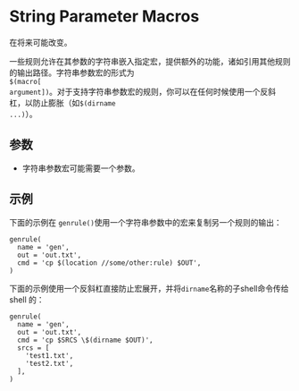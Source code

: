 # String Parameter Macros
在将来可能改变。

一些规则允许在其参数的字符串嵌入指定宏，提供额外的功能，诸如引用其他规则的输出路径。字符串参数宏的形式为<code> $(macro[ argument])</code>。对于支持字符串参数宏的规则，你可以在任何时候使用一个反斜杠，以防止膨胀（如<code>\$(dirname ...)</code>）。

## 参数

+ 字符串参数宏可能需要一个参数。

## 示例

下面的示例在 <code>genrule()</code>使用一个字符串参数中的宏来复制另一个规则的输出：
```
genrule(
  name = 'gen',
  out = 'out.txt',
  cmd = 'cp $(location //some/other:rule) $OUT',
)
```

下面的示例使用一个反斜杠直接防止宏展开，并将<code>dirname</code>名称的子shell命令传给 shell 的：
```
genrule(
  name = 'gen',
  out = 'out.txt',
  cmd = 'cp $SRCS \$(dirname $OUT)',
  srcs = [
    'test1.txt',
    'test2.txt',
  ],
)
```